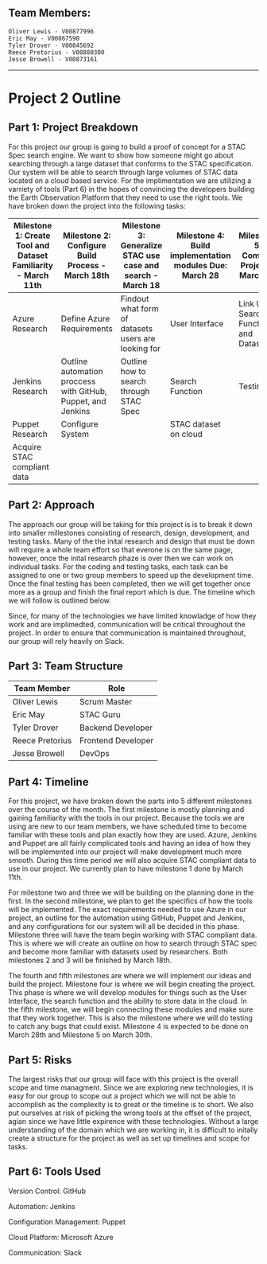 ## Team Members:
```
Oliver Lewis - V00877996
Eric May - V00867590
Tyler Drover - V00845692
Reece Pretorius - V00880300
Jesse Browell - V00873161
```
___
# Project 2 Outline
## Part 1: Project Breakdown
For this project our group is going to build a proof of concept for a STAC Spec search engine. We want to show how someone might go about searching through a large dataset that conforms to the STAC specification. Our system will be able to search through large volumes of STAC data located on a cloud based service. For the implimentation we are utilizing a varriety of tools (Part 6) in the hopes of convincing the developers building the Earth Observation Platform that they need to use the right tools. We have broken down the project into the following tasks:

Milestone 1: Create Tool and Dataset Familiarity - March 11th | Milestone 2: Configure Build Process - March 18th | Milestone 3: Generalize STAC use case and search - March 18 | Milestone 4: Build implementation modules Due: March 28 | Milestone 5: Compile Project - March 30
--- | --- | --- | --- | ---
Azure Research | Define Azure Requirements | Findout what form of datasets users are looking for | User Interface | Link UI, Search Function, and Dataset
Jenkins Research | Outline automation proccess with GitHub, Puppet, and Jenkins | Outline how to search through STAC Spec | Search Function | Testing
Puppet Research | Configure System | | STAC dataset on cloud |
Acquire STAC compliant data | | | |

## Part 2: Approach
The approach our group will be taking for this project is is to break it down into smaller millestones consisting of research, design, development, and testing tasks. Many of the the inital research and design that must be down will require a whole team effort so that everone is on the same page, however, once the inital research phaze is over then we can work on individual tasks. For the coding and testing tasks, each task can be assigned to one or two group members to speed up the development time. Once the final testing has been completed, then we will get together once more as a group and finish the final report which is due. The timeline which we will follow is outlined below. 

Since, for many of the technologies we have limited knowladge of how they work and are implimedted, communication will be critical throughout the project. In order to ensure that communication is maintained throughout, our group will rely heavily on Slack.
 
## Part 3: Team Structure
 Team Member | Role
 --- | ---
 Oliver Lewis | Scrum Master
 Eric May | STAC Guru
 Tyler Drover | Backend Developer
 Reece Pretorius | Frontend Developer
 Jesse Browell | DevOps
 
## Part 4: Timeline
For this project, we have broken down the parts into 5 different milestones over the course of the month. The first milestone is mostly planning and gaining familiarity with the tools in our project. Because the tools we are using are new to our team members, we have scheduled time to become familiar with these tools and plan exactly how they are used. Azure, Jenkins and Puppet are all fairly complicated tools and having an idea of how they will be implemented into our project will make development much more smooth. During this time period we will also acquire STAC compliant data to use in our project. We currently plan to have milestone 1 done by March 11th. 

For milestone two and three we will be building on the planning done in the first. In the second milestone, we plan to get the specifics of how the tools will be implemented. The exact requirements needed to use Azure in our project, an outline for the automation using GitHub, Puppet and Jenkins, and any configurations for our system will all be decided in this phase. Milestone three will have the team begin working with STAC compliant data. This is where we will create an outline on how to search through STAC spec and become more familiar with datasets used by researchers. Both milestones 2 and 3 will be finished by March 18th.

The fourth and fifth milestones are where we will implement our ideas and build the project. Milestone four is where we will begin creating the project. This phase is where we will develop modules for things such as the User Interface, the search function and the ability to store data in the cloud. In the fifth milestone, we will begin connecting these modules and make sure that they work together. This is also the milestone where we will do testing to catch any bugs that could exist. Milestone 4 is expected to be done on March 28th and Milestone 5 on March 30th.

 
## Part 5: Risks
The largest risks that our group will face with this project is the overall scope and time managment. Since we are exploring new technologies, it is easy for our group to scope out a project which we will not be able to accomplish as the complexity is to great or the timeline is to short. We also put ourselves at risk of picking the wrong tools at the offset of the project, agian since we have little expirence with these technologies. Without a large understanding of the domain which we are working in, it is difficult to initally create a structure for the project as well as set up timelines and scope for tasks. 
 
## Part 6: Tools Used
Version Control: GitHub

Automation: Jenkins

Configuration Management: Puppet

Cloud Platform: Microsoft Azure

Communication: Slack
